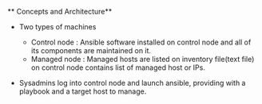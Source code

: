 ** Concepts and Architecture**

* Two types of machines
    * Control node : Ansible software installed on control node and all of its components are maintained on it.
    * Managed node : Managed hosts are listed on inventory file(text file) on control node contains list of managed host or IPs.

* Sysadmins log into control node and launch ansible, providing with a playbook and a target host to manage.
    
    
